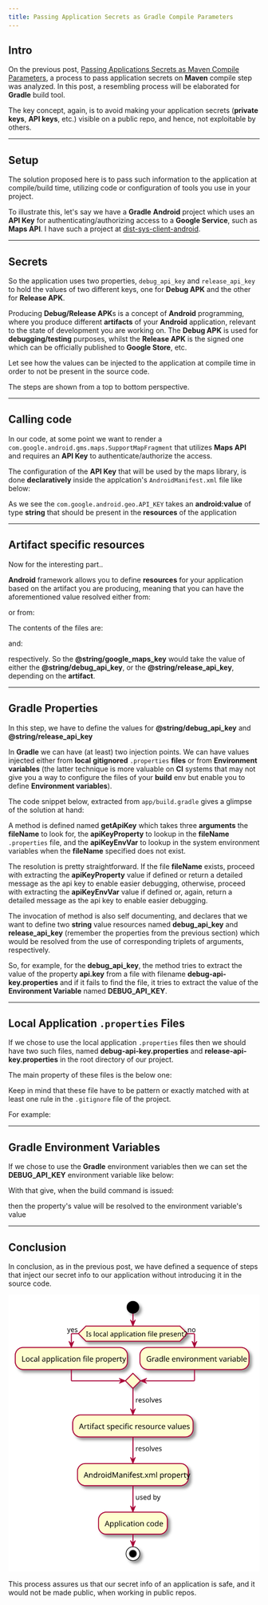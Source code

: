 ```yaml
---
title: Passing Application Secrets as Gradle Compile Parameters
---
```


## Intro

On the previous post, 
[Passing Applications Secrets as Maven Compile Parameters](https://steve-papadogiannis.github.io/posts/2021-03-04-passing-application-secrets-as-maven-compile-parameters.html),
a process to pass application secrets on **Maven** compile step was analyzed.
In this post, a resembling process will be elaborated for **Gradle** build tool.

The key concept, again, is to avoid making your application secrets 
(**private keys**, **API keys**, etc.) visible on a public repo, and hence,
not exploitable by others.

---

## Setup

The solution proposed here is to pass such information to the application 
at compile/build time, utilizing code or configuration of tools you use in your project.

To illustrate this, let\'s say we have a **Gradle** **Android** project 
which uses an **API Key** for authenticating/authorizing access 
to a **Google Service**, such as **Maps API**.
I have such a project at [dist-sys-client-android](https://github.com/steve-papadogiannis/dist-sys-client-android).

---

## Secrets

So the application uses two properties, `debug_api_key` and `release_api_key` 
to hold the values of two different keys, one for **Debug APK** and the other 
for **Release APK**. 

Producing **Debug/Release APK**s is a concept of **Android** programming,
where you produce different **artifacts** of your **Android** application,
relevant to the state of development you are working on. 
The **Debug APK** is used for **debugging/testing** purposes, whilst 
the **Release APK** is the signed one which can be officially published to 
**Google Store**, etc.

Let see how the values can be injected to the application at compile time in order to
not be present in the source code.

The steps are shown from a top to bottom perspective.

---

## Calling code

In our code, at some point we want to render a 
`com.google.android.gms.maps.SupportMapFragment` that utilizes **Maps API**
and requires an **API Key** to authenticate/authorize the access.

The configuration of the **API Key** that will be used 
by the maps library, is done **declaratively** inside the applcation\'s 
`AndroidManifest.xml` file like below:

<script src="https://gist.github.com/steve-papadogiannis/e19913f13517833800d4441a36662ce3.js"></script>

[comment]: <> (```xml)
[comment]: <> (<?xml version="1.0" encoding="utf-8"?>)
[comment]: <> (<manifest)
[comment]: <> (        xmlns:android="http://schemas.android.com/apk/res/android")
[comment]: <> (        package="gr.papadogiannis.stefanos.DistSysClientAndroid">)
[comment]: <> (    ...)
[comment]: <> (    <application)
[comment]: <> (    android:allowBackup="false")
[comment]: <> (    android:icon="@mipmap/ic_launcher")
[comment]: <> (    android:label="@string/app_name")
[comment]: <> (    android:roundIcon="@mipmap/ic_launcher_round")
[comment]: <> (    android:supportsRtl="true")
[comment]: <> (    android:theme="@style/AppTheme">)
[comment]: <> (        <meta-data)
[comment]: <> (        android:name="com.google.android.geo.API_KEY")
[comment]: <> (        android:value="@string/google_maps_key"/>)
[comment]: <> (        ...)
[comment]: <> (    </application>)
[comment]: <> (</manifest>)
[comment]: <> (```)

As we see the `com.google.android.geo.API_KEY` takes an **android:value** of type 
**string** that should be present in the **resources** of the application

---

## Artifact specific resources

Now for the interesting part..

**Android** framework allows you to define **resources** for your application
based on the artifact you are producing, meaning that you can have the aforementioned
value resolved either from:

<script src="https://gist.github.com/steve-papadogiannis/c221b3a0f33bebb24d6e09573009026e.js"></script>

[comment]: <> (```)
[comment]: <> (app)
[comment]: <> (|_ src)
[comment]: <> (   |_ debug)
[comment]: <> (      |_ res)
[comment]: <> (         |_ values)
[comment]: <> (            |_ google_maps_api.xml)
[comment]: <> (```)

or from:

<script src="https://gist.github.com/steve-papadogiannis/998ae1f301443ce4cd79dae5057bd6a5.js"></script>

[comment]: <> (```)
[comment]: <> (app)
[comment]: <> (|_ src)
[comment]: <> (   |_ release)
[comment]: <> (      |_ res)
[comment]: <> (         |_ values)
[comment]: <> (            |_ google_maps_api.xml)
[comment]: <> (```)

The contents of the files are:

<script src="https://gist.github.com/steve-papadogiannis/c31429a7b0003b459d4db0e2e7adf0bf.js"></script>

[comment]: <> (```xml)
[comment]: <> (<resources>)
[comment]: <> (    <string name="google_maps_key" templateMergeStrategy="preserve" translatable="false">@string/debug_api_key</string>)
[comment]: <> (</resources>)
[comment]: <> (```)

and:

<script src="https://gist.github.com/steve-papadogiannis/40a5ad1c31a49ae5520a868c55728332.js"></script>

[comment]: <> (```xml)
[comment]: <> (<resources>)
[comment]: <> (    <string name="google_maps_key" templateMergeStrategy="preserve" translatable="false">@string/release_api_key</string>)
[comment]: <> (</resources>)
[comment]: <> (```)

respectively. So the **@string/google_maps_key** would take the value of 
either the **@string/debug_api_key**, or the **@string/release_api_key**,
depending on the **artifact**.

---

## Gradle Properties

In this step, we have to define the values for **@string/debug_api_key**
and **@string/release_api_key**

In **Gradle** we can have (at least) two injection points. We can have 
values injected either from **local** **gitignored** `.properties` **files** 
or from **Environment variables** (the latter technique is more valuable on **CI**
systems that may not give you a way to configure the files of your **build** env
but enable you to define **Environment variables**).

The code snippet below, extracted from `app/build.gradle` 
gives a glimpse of the solution at hand:

<script src="https://gist.github.com/steve-papadogiannis/50291c95e30d0dd1a0d8ab1801e62352.js"></script>

[comment]: <> (```groovy)
[comment]: <> (...)
[comment]: <> (def getApiKey&#40;String fileName, String apiKeyProperty, String apiKeyEnvVar&#41; {)
[comment]: <> (    Properties apiKeyProperties = new Properties&#40;&#41;)
[comment]: <> (    def file = project.rootProject.file&#40;fileName&#41;)
[comment]: <> (    if &#40;file.exists&#40;&#41;&#41; {)
[comment]: <> (        apiKeyProperties.load&#40;file.newDataInputStream&#40;&#41;&#41;)
[comment]: <> (        return apiKeyProperties.getProperty&#40;apiKeyProperty&#41; ?: "Please define $apiKeyProperty in $fileName")
[comment]: <> (    } else {)
[comment]: <> (        return System.getenv&#40;apiKeyEnvVar&#41; ?: "Please define $apiKeyEnvVar environment variable")
[comment]: <> (    })
[comment]: <> (})
[comment]: <> (android {)
[comment]: <> (    ...)
[comment]: <> (    defaultConfig {)
[comment]: <> (        ...)
[comment]: <> (        resValue "string", "debug_api_key", getApiKey&#40;"debug-api-key.properties", "api.key", "DEBUG_API_KEY"&#41;)
[comment]: <> (        resValue "string", "release_api_key", getApiKey&#40;"release-api-key.properties", "api.key", "RELEASE_API_KEY"&#41;)
[comment]: <> (        ...)
[comment]: <> (    })
[comment]: <> (    ...)
[comment]: <> (})
[comment]: <> (...)
[comment]: <> (```)

A method is defined named **getApiKey** which takes three **arguments**
the **fileName** to look for, the **apiKeyProperty** to lookup in the **fileName**
`.properties` file, and the **apiKeyEnvVar** to lookup in the 
system environment variables when the **fileName** specified does not exist.

The resolution is pretty straightforward. If the file **fileName** exists,
proceed with extracting the **apiKeyProperty** value if defined or return 
a detailed message as the api key to enable easier debugging, otherwise,
proceed with extracting the **apiKeyEnvVar** value if defined or, again,
return a detailed message as the api key to enable easier debugging.

The invocation of method is also self documenting, and declares that 
we want to define two **string** value resources named **debug_api_key**
and **release_api_key** (remember the properties from the previous section)
which would be resolved from the use of corresponding triplets of arguments,
respectively.

So, for example, for the **debug_api_key**, the method tries to extract the 
value of the property **api.key** from a file with filename **debug-api-key.properties**
and if it fails to find the file, it tries to extract the value of 
the **Environment Variable** named **DEBUG_API_KEY**.

---

## Local Application `.properties` Files

If we chose to use the local application `.properties` files then we should 
have two such files, named **debug-api-key.properties** and **release-api-key.properties**
in the root directory of our project.

The main property of these files is the below one:

<script src="https://gist.github.com/steve-papadogiannis/91b4af16f86e04d3870983c3b4a16332.js"></script>

[comment]: <> (```properties)
[comment]: <> (api.key=<api.key.value>)
[comment]: <> (```)

Keep in mind that these file have to be pattern or exactly matched with at least
one rule in the `.gitignore` file of the project.

For example:

<script src="https://gist.github.com/steve-papadogiannis/8b3285a2f15176e484a11c9190960daa.js"></script>

[comment]: <> (```gitignore)
[comment]: <> (debug-api-key.properties)
[comment]: <> (release-api-key.properties)
[comment]: <> (```)

---

## Gradle Environment Variables

If we chose to use the **Gradle** environment variables then we can set the 
**DEBUG_API_KEY** environment variable like below:

<script src="https://gist.github.com/steve-papadogiannis/70b4156460369321d2088bc0bf6c3d88.js"></script>

[comment]: <> (```shell)
[comment]: <> (DEBUG_API_KEY=<api.key.value>)
[comment]: <> (export DEBUG_API_KEY)
[comment]: <> (```)

With that give, when the build command is issued:

<script src="https://gist.github.com/steve-papadogiannis/6bcb858080f3dfec3b35e302db860840.js"></script>

[comment]: <> (```shell)
[comment]: <> (./gradlew build connectedCheck)
[comment]: <> (```)

then the property\'s value will be
resolved to the environment variable\'s value

---

## Conclusion

In conclusion, as in the previous post, we have defined a sequence of steps 
that inject our secret info to our application
without introducing it in the source code.

![Fig. 1: Property Resolution](../images/property_resolution_gradle.svg)

This process assures us that our secret info of an application is safe,
and it would not be made public, when working in public repos.
